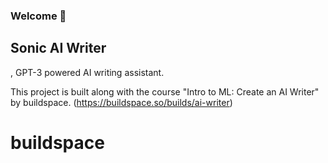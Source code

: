 ### Welcome 👋

<h2>Sonic AI Writer</h2>, GPT-3 powered AI writing assistant.

This project is built along with the course "Intro to ML: Create an AI Writer" by buildspace.
(https://buildspace.so/builds/ai-writer)
# buildspace
